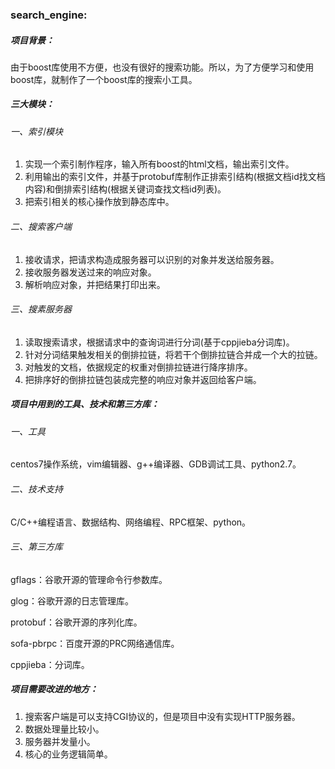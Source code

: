 ### search_engine:

##### 项目背景：

​	由于boost库使用不方便，也没有很好的搜索功能。所以，为了方便学习和使用boost库，就制作了一个boost库的搜索小工具。

##### 三大模块：

###### 一、索引模块

1. 实现一个索引制作程序，输入所有boost的html文档，输出索引文件。
2. 利用输出的索引文件，并基于protobuf库制作正排索引结构(根据文档id找文档内容)和倒排索引结构(根据关键词查找文档id列表)。
3. 把索引相关的核心操作放到静态库中。

###### 二、搜索客户端

1. 接收请求，把请求构造成服务器可以识别的对象并发送给服务器。
2. 接收服务器发送过来的响应对象。
3. 解析响应对象，并把结果打印出来。

###### 三、搜素服务器

1. 读取搜索请求，根据请求中的查询词进行分词(基于cppjieba分词库)。
2. 针对分词结果触发相关的倒排拉链，将若干个倒排拉链合并成一个大的拉链。
3. 对触发的文档，依据规定的权重对倒排拉链进行降序排序。
4. 把排序好的倒排拉链包装成完整的响应对象并返回给客户端。

##### 项目中用到的工具、技术和第三方库：

###### 一、工具

centos7操作系统，vim编辑器、g++编译器、GDB调试工具、python2.7。

###### 二、技术支持

C/C++编程语言、数据结构、网络编程、RPC框架、python。

###### 三、第三方库

gflags：谷歌开源的管理命令行参数库。

glog：谷歌开源的日志管理库。

protobuf：谷歌开源的序列化库。

sofa-pbrpc：百度开源的PRC网络通信库。

cppjieba：分词库。

##### 项目需要改进的地方：

1. 搜索客户端是可以支持CGI协议的，但是项目中没有实现HTTP服务器。
2. 数据处理量比较小。
3. 服务器并发量小。
4. 核心的业务逻辑简单。


